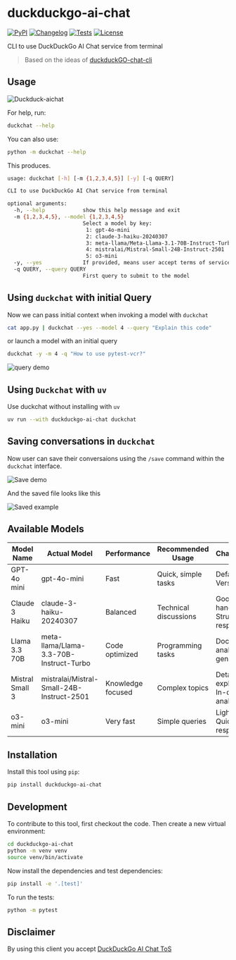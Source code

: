 # duckduckgo-ai-chat

[![PyPI](https://img.shields.io/pypi/v/duckduckgo-ai-chat.svg)](https://pypi.org/project/duckduckgo-ai-chat/)
[![Changelog](https://img.shields.io/github/v/release/sukhbinder/duckduckgo-ai-chat?include_prereleases&label=changelog)](https://github.com/sukhbinder/duckduckgo-ai-chat/releases)
[![Tests](https://github.com/sukhbinder/duckduckgo-ai-chat/actions/workflows/test.yml/badge.svg)](https://github.com/sukhbinder/duckduckgo-ai-chat/actions/workflows/test.yml)
[![License](https://img.shields.io/badge/license-Apache%202.0-blue.svg)](https://github.com/sukhbinder/duckduckgo-ai-chat/blob/master/LICENSE)

CLI to use DuckDuckGo AI Chat service from terminal

> Based on the ideas of [duckduckGO-chat-cli](https://github.com/benoitpetit/duckduckGO-chat-cli)

## Usage

![Duckduck-aichat](https://raw.githubusercontent.com/sukhbinder/duckduckgo-aichat/main/demo-duckchat.gif)


For help, run:
```bash
duckchat --help
```
You can also use:
```bash
python -m duckchat --help
```

This produces.
```bash
usage: duckchat [-h] [-m {1,2,3,4,5}] [-y] [-q QUERY]

CLI to use DuckDuckGo AI Chat service from terminal

optional arguments:
  -h, --help            show this help message and exit
  -m {1,2,3,4,5}, --model {1,2,3,4,5}
                        Select a model by key:
                         1: gpt-4o-mini
                         2: claude-3-haiku-20240307
                         3: meta-llama/Meta-Llama-3.1-70B-Instruct-Turbo
                         4: mistralai/Mistral-Small-24B-Instruct-2501
                         5: o3-mini
  -y, --yes             If provided, means user accept terms of service.
  -q QUERY, --query QUERY
                        First query to submit to the model

```

## Using ``duckchat`` with initial Query

Now we can pass initial context when invoking a model with `duckchat`

```bash
cat app.py | duckchat --yes --model 4 --query "Explain this code" 
```

or launch a model with an initial query

```bash
duckchat -y -m 4 -q "How to use pytest-vcr?" 
```

![query demo](https://raw.githubusercontent.com/sukhbinder/duckduckgo-aichat/main/query-demo.gif)

## Using ``Duckchat`` with ``uv``

Use duckchat without installing with ``uv``

```bash
uv run --with duckduckgo-ai-chat duckchat
```

## Saving conversations in ``duckchat``
Now user can save their conversaions using the ``/save`` command within the ``duckchat`` interface.

![Save demo](https://raw.githubusercontent.com/sukhbinder/duckduckgo-aichat/main/duckchat-save-option.png)

And the saved file looks like this

![Saved example](https://raw.githubusercontent.com/sukhbinder/duckduckgo-aichat/main/duckcha-saved-example.png)


## Available Models

| Model Name | Actual Model   | Performance    | Recommended Usage | Characteristics         |
|------------|----------------|----------------|---------------------|--------------------------|
| GPT-4o mini | gpt-4o-mini     | Fast           | Quick, simple tasks  | Default model, Versatile  |
| Claude 3 Haiku | claude-3-haiku-20240307 | Balanced      | Technical discussions | Good context handling, Structured responses|
| Llama 3.3 70B | meta-llama/Llama-3.3-70B-Instruct-Turbo | Code optimized | Programming tasks     | Documentation analysis, Code generation|
| Mistral Small 3 | mistralai/Mistral-Small-24B-Instruct-2501 | Knowledge focused | Complex topics        | Detailed explanations, In-depth analysis|
| o3-mini    | o3-mini          | Very fast      | Simple queries        | Lightweight, Quick responses|


## Installation

Install this tool using `pip`:

```bash
pip install duckduckgo-ai-chat
```
## Development

To contribute to this tool, first checkout the code. Then create a new virtual environment:
```bash
cd duckduckgo-ai-chat
python -m venv venv
source venv/bin/activate
```
Now install the dependencies and test dependencies:
```bash
pip install -e '.[test]'
```
To run the tests:
```bash
python -m pytest
```

## Disclaimer
By using this client you accept [DuckDuckGo AI Chat ToS](https://duckduckgo.com/aichat/privacy-terms)
